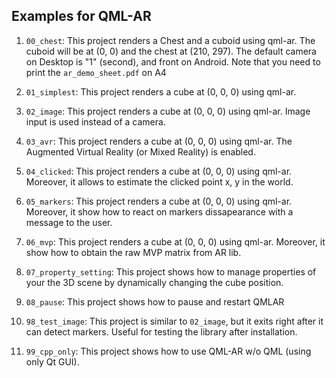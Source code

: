 ## Examples for QML-AR

1. `00_chest`: This project renders a Chest and a cuboid using qml-ar.
The cuboid will be at (0, 0) and the chest at (210, 297).
The default camera on Desktop is "1" (second), and front on Android.
Note that you need to print the `ar_demo_sheet.pdf` on A4

2. `01_simplest`: This project renders a cube at (0, 0, 0) using qml-ar.
3. `02_image`: This project renders a cube at (0, 0, 0) using qml-ar. Image input is used instead of a camera.
4. `03_avr`: This project renders a cube at (0, 0, 0) using qml-ar. The Augmented Virtual Reality (or Mixed Reality) is enabled.
5. `04_clicked`: This project renders a cube at (0, 0, 0) using qml-ar. Moreover, it allows to estimate the clicked point x, y in the world.
6. `05_markers`: This project renders a cube at (0, 0, 0) using qml-ar. Moreover, it show how to react on markers dissapearance with a message to the user.
7. `06_mvp`: This project renders a cube at (0, 0, 0) using qml-ar. Moreover, it show how to obtain the raw MVP matrix from AR lib.
8. `07_property_setting`: This project shows how to manage properties of your the 3D scene by dynamically changing the cube position.
8. `08_pause`: This project shows how to pause and restart QMLAR
9. `98_test_image`: This project is similar to `02_image`, but it exits right after it can detect markers. Useful for testing the library after installation.
10. `99_cpp_only`: This project shows how to use QML-AR w/o QML (using only Qt GUI).
